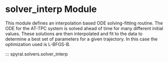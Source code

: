 # solver_interp Module

This module defines an interpolation based ODE solving-fitting routine. The ODE for the AT-TPC system is solved ahead of time for many different initial values. These solutions are then interpolated and fit to the data to determine a best set of parameters for a given trajectory. In this case the optimization used is L-BFGS-B.

::: spyral.solvers.solver_interp
